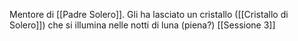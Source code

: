 Mentore di [[Padre Solero]].
Gli ha lasciato un cristallo ([[Cristallo di Solero]]) che si illumina nelle notti di luna (piena?) [[Sessione 3]]